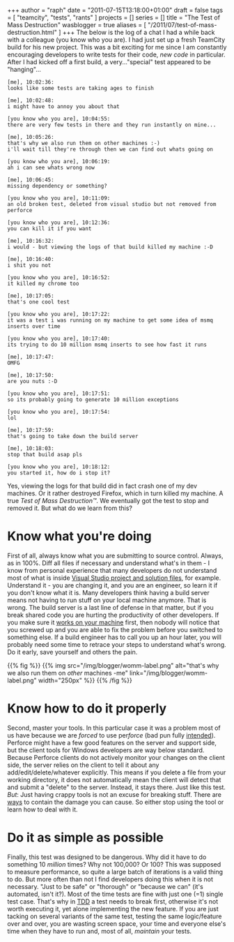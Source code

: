 +++
author = "raph"
date = "2011-07-15T13:18:00+01:00"
draft = false
tags = [ "teamcity", "tests", "rants" ]
projects = []
series = []
title = "The Test of Mass Destruction"
wasblogger = true
aliases = [ "/2011/07/test-of-mass-destruction.html" ]
+++
The below is the log of a chat I had a while back with a colleague (you know who you are). I had just set up a fresh TeamCity build for his new project. This was a bit exciting for me since I am constantly encouraging developers to write tests for their code, *new code* in particular. After I had kicked off a first build, a very..."special" test appeared to be "hanging"...

    [me], 10:02:36:
    looks like some tests are taking ages to finish
    
    [me], 10:02:48:
    i might have to annoy you about that
    
    [you know who you are], 10:04:55:
    there are very few tests in there and they run instantly on mine...
    
    [me], 10:05:26:
    that's why we also run them on other machines :-)
    i'll wait till they're through then we can find out whats going on
    
    [you know who you are], 10:06:19:
    ah i can see whats wrong now
    
    [me], 10:06:45:
    missing dependency or something?
    
    [you know who you are], 10:11:09:
    an old broken test, deleted from visual studio but not removed from perforce
    
    [you know who you are], 10:12:36:
    you can kill it if you want
    
    [me], 10:16:32:
    i would - but viewing the logs of that build killed my machine :-D
    
    [me], 10:16:40:
    i shit you not
    
    [you know who you are], 10:16:52:
    it killed my chrome too
    
    [me], 10:17:05:
    that's one cool test
    
    [you know who you are], 10:17:22:
    it was a test i was running on my machine to get some idea of msmq inserts over time
    
    [you know who you are], 10:17:40:
    its trying to do 10 million msmq inserts to see how fast it runs
    
    [me], 10:17:47:
    OMFG
    
    [me], 10:17:50:
    are you nuts :-D
    
    [you know who you are], 10:17:51:
    so its probably going to generate 10 million exceptions
    
    [you know who you are], 10:17:54:
    lol
    
    [me], 10:17:59:
    that's going to take down the build server
    
    [me], 10:18:03:
    stop that build asap pls
    
    [you know who you are], 10:18:12:
    you started it, how do i stop it?

Yes, viewing the logs for that build did in fact crash one of my dev machines. Or it rather destroyed Firefox, which in turn killed my machine. A true *Test of Mass Destruction&trade;*. We eventually got the test to stop and removed it. But what do we learn from this?

# Know what you're doing
First of all, always know what you are submitting to source control. Always, as in 100%. Diff all files if necessary and understand what's in them - I know from personal experience that many developers do not understand most of what is inside [Visual Studio project and solution files](http://www.galaktor.net/2011/04/targeting-platforms-in-visual-studio.html), for example. Understand it - you are changing it, and you are an engineer, so learn it if you don't know what it is. Many developers think having a build server means not having to run stuff on your local machine anymore. That is wrong. The build server is a last line of defense in that matter, but if you break shared code you are hurting the productivity of other developers. If you make sure it [works on your machine](http://www.codinghorror.com/blog/2007/03/the-works-on-my-machine-certification-program.html) first, then nobody will notice that you screwed up and you are able to fix the problem before you switched to something else. If a build engineer has to call you up an hour later, you will probably need some time to retrace your steps to understand what's wrong. Do it early, save yourself and others the pain.

{{% fig %}}
{{% img src="/img/blogger/womm-label.png" alt="that's why we also run them on *other* machines -me" link="/img/blogger/womm-label.png" width="250px" %}}
{{% /fig %}}

# Know how to do it properly 
Second, master your tools. In this particular case it was a problem most of us have because we are *forced* to use per*force* (bad pun fully [intended](http://lmgtfy.com/?q=i+hate+perforce)). Perforce might have a few good features on the server and support side, but the client tools for Windows developers are way below standard. Because Perforce clients do not actively monitor your changes on the client side, the server relies on the client to tell it about any add/edit/delete/whatever explicitly. This means if you delete a file from your working directory, it does not automatically mean the client will detect that and submit a "delete" to the server. Instead, it stays there. Just like this test. *But*: Just having crappy tools is not an excuse for breaking stuff. There are [ways](http://www.jetbrains.com/teamcity/features/delayed_commit.html) to contain the damage you can cause. So either stop using the tool or learn how to deal with it.

# Do it as simple as possible
Finally, this test was designed to be dangerous. Why did it have to do something 10 *million* times? Why not 100,000? Or 100? This was supposed to measure performance, so quite a large batch of iterations is a valid thing to do. But more often than not I find developers doing this when it is not necessary. "Just to be safe" or "thorough" or "because we can" (it's automated, isn't it?). Most of the time tests are fine with just one (=1) single test case. That's why in [TDD](http://en.wikipedia.org/wiki/Test-driven_development) a test needs to break first, otherwise it's not worth executing it, yet alone implementing the new feature. If you are just tacking on several variants of the same test, testing the same logic/feature over and over, you are wasting screen space, your time and everyone else's time when they have to run and, most of all, *maintain* your tests.
